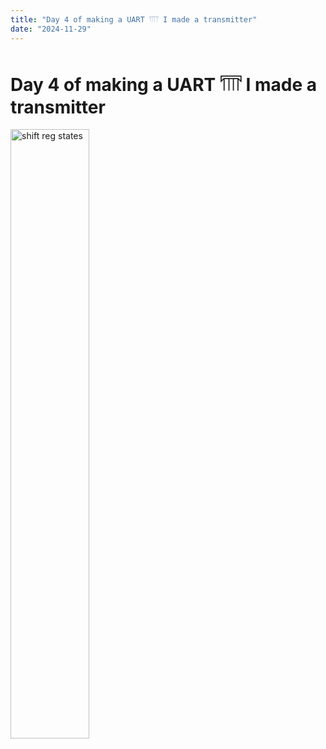 ```yaml
---
title: "Day 4 of making a UART 𓇲 I made a transmitter"
date: "2024-11-29"
---
```


# Day 4 of making a UART 𓇲 I made a transmitter


<img src="/assets/tx.gif" alt="shift reg states" style="width: 50%; display: block;">
